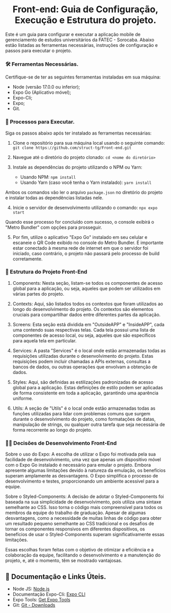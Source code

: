 <h1 align="center"> Front-end: Guia de Configuração, Execução e Estrutura do projeto.</h1>

Este é um guia para configurar e executar a aplicação mobile de gerenciamento de estudos universitários da FATEC - Sorocaba. Abaixo estão listadas as ferramentas necessárias, instruções de configuração e passos para executar o projeto.

### 🛠️ Ferramentas Necessárias.

Certifique-se de ter as seguintes ferramentas instaladas em sua máquina:

- Node (versão 17.0.0 ou inferior);
- Expo Go (Aplicativo móvel);
- Expo-Cli;
- Expo;
- Git.

### :rocket: Processos para Executar.
Siga os passos abaixo após ter instalado as ferramentas necessárias:

1. Clone o repositório para sua máquina local usando o seguinte comando: ``git clone https://github.com/struct-tg/Front-end.git``
   
2. Navegue até o diretório do projeto clonado: ``cd <nome do diretório>``
    
3. Instale as dependências do projeto utilizando o NPM ou Yarn:
   - Usando NPM: ``npm install``
   - Usando Yarn (caso você tenha o Yarn instalado): ``yarn install``

Ambos os comandos vão ler o arquivo `package.json` no diretório do projeto e instalar todas as dependências listadas nele.

4. Inicie o servidor de desenvolvimento utilizando o comando: ``npx expo start``
 
  Quando esse processo for concluído com sucesso, o console exibirá o "Metro Bundler" com opções para prosseguir.

5. Por fim, utilize o aplicativo "Expo Go" instalado em seu celular e escaneie o QR Code exibido no console do Metro Bundler. É importante estar conectado à mesma rede de internet em que o servidor foi iniciado, caso contrário, o projeto não passará pelo processo de build corretamente.

### 👾 Estrutura do Projeto Front-End

1. Components: Nesta seção, listam-se todos os componentes de acesso global para a aplicação, ou seja, aqueles que podem ser utilizados em várias partes do projeto.

2. Contexts: Aqui, são listados todos os contextos que foram utilizados ao longo do desenvolvimento do projeto. Os contextos são elementos cruciais para compartilhar dados entre diferentes partes da aplicação.

3. Screens: Esta seção está dividida em "OutsideAPP" e "InsideAPP", cada uma contendo suas respectivas telas. Cada tela possui uma lista de componentes de acesso local, ou seja, aqueles que são específicos para aquela tela em particular.

4. Services: A pasta "Services" é o local onde estão armazenadas todas as requisições utilizadas durante o desenvolvimento do projeto. Estas requisições podem incluir chamadas a APIs externas, consultas a bancos de dados, ou outras operações que envolvam a obtenção de dados.

5. Styles: Aqui, são definidas as estilizações padronizadas de acesso global para a aplicação. Estas definições de estilo podem ser aplicadas de forma consistente em toda a aplicação, garantindo uma aparência uniforme.

6. Utils: A seção de "Utils" é o local onde estão armazenadas todas as funções utilizadas para lidar com problemas comuns que surgem durante o desenvolvimento do projeto, como formatações de datas, manipulação de strings, ou qualquer outra tarefa que seja necessária de forma recorrente ao longo do projeto.

### 🧙🏼 Decisões de Desenvolvimento Front-End

Sobre o uso do Expo: A escolha de utilizar o Expo foi motivada pela sua facilidade de desenvolvimento, uma vez que apenas um dispositivo móvel com o Expo Go instalado é necessário para emular o projeto. Embora apresente algumas limitações devido à natureza da emulação, os benefícios superam amplamente as desvantagens. O Expo simplifica o processo de desenvolvimento e testes, proporcionando um ambiente acessível para a equipe.

Sobre o Styled-Components: A decisão de adotar o Styled-Components foi baseada na sua simplicidade de desenvolvimento, pois utiliza uma sintaxe semelhante ao CSS. Isso torna o código mais compreensível para todos os membros da equipe do trabalho de graduação. Apesar de algumas desvantagens, como a necessidade de muitas linhas de código para obter um resultado pequeno semelhante ao CSS tradicional e os desafios de tornar os componentes responsivos em diferentes dispositivos, os benefícios de usar o Styled-Components superam significativamente essas limitações.

Essas escolhas foram feitas com o objetivo de otimizar a eficiência e a colaboração da equipe, facilitando o desenvolvimento e a manutenção do projeto, e, até o momento, têm se mostrado vantajosas.

## :page_facing_up: Documentação e Links Úteis.

- Node JS: [Node.js](https://nodejs.org/)
- Documentação Expo-Cli: [Expo CLI](https://docs.expo.dev/workflow/expo-cli/)
- Expo Tools: [Get Expo Tools](https://docs.expo.dev/get-started/installation/)
- Git: [Git - Downloads](https://git-scm.com/downloads)
